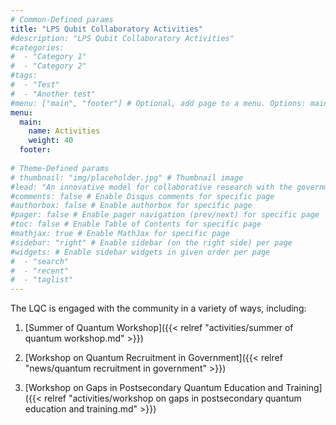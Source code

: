 ```yaml
---
# Common-Defined params
title: "LPS Qubit Collaboratory Activities"
#description: "LPS Qubit Collaboratory Activities"
#categories:
#  - "Category 1"
#  - "Category 2"
#tags:
#  - "Test"
#  - "Another test"
#menu: ["main", "footer"] # Optional, add page to a menu. Options: main, side, footer
menu:
  main:
    name: Activities
    weight: 40
  footer:
  
# Theme-Defined params
# thumbnail: "img/placeholder.jpg" # Thumbnail image
#lead: "An innovative model for collaborative research with the government." # Lead text
#comments: false # Enable Disqus comments for specific page
#authorbox: false # Enable authorbox for specific page
#pager: false # Enable pager navigation (prev/next) for specific page
#toc: false # Enable Table of Contents for specific page
#mathjax: true # Enable MathJax for specific page
#sidebar: "right" # Enable sidebar (on the right side) per page
#widgets: # Enable sidebar widgets in given order per page
#  - "search"
#  - "recent"
#  - "taglist"
---
```


The LQC is engaged with the community in a variety of ways, including:

1. [Summer of Quantum Workshop]({{< relref "activities/summer of quantum workshop.md" >}})

2. [Workshop on Quantum Recruitment in Government]({{< relref "news/quantum recruitment in government" >}})

2. [Workshop on Gaps in Postsecondary Quantum Education and Training]({{< relref "activities/workshop on gaps in postsecondary quantum education and training.md" >}})